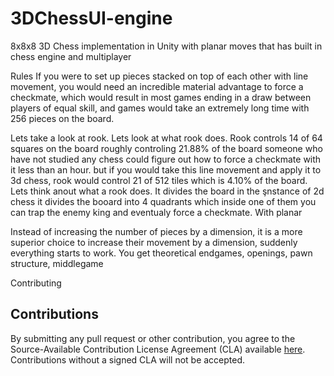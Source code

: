 # 3DChessUI-engine
8x8x8 3D Chess implementation in Unity with planar moves that has built in chess engine and multiplayer


Rules
If you were to set up pieces stacked on top of each other with line movement, you would need an incredible material advantage to force a checkmate, which would result in most games ending in a draw between players of equal skill, and games would take an extremely long time with 256 pieces on the board.

Lets take a look at rook. Lets look at what rook does. Rook controls 14 of 64 squares on the board roughly controling 21.88% of the board someone who have not studied any chess could figure out how to force a checkmate with it less than an hour. but if you would take this line movement and apply it to 3d chess, rook would control 21 of 512 tiles which is 4.10% of the board. Lets think anout what a rook does. It divides the board in the şnstance of 2d chess it divides the booard into 4 quadrants which inside one of them you can trap the enemy king and eventualy force a checkmate. With planar

Instead of increasing the number of pieces by a dimension, it is a more superior choice to increase their movement by a dimension, suddenly everything starts to work. You get theoretical endgames, openings, pawn structure, middlegame

Contributing 

## Contributions

By submitting any pull request or other contribution, you agree to the Source-Available Contribution License Agreement (CLA) available [here](CLA.txt). Contributions without a signed CLA will not be accepted.
